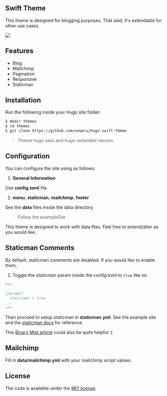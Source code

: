 ## Swift Theme
This theme is designed for blogging purposes. That said, it's extendable for other use cases.

![](https://github.com/onweru/hugo-swift-theme/blob/master/images/tn.png)

## Features
* Blog
* Mailchimp
* Pagination
* Responsive
* Staticman

## Installation
Run the following inside your Hugo site folder:

```bash
$ mkdir themes
$ cd themes
$ git clone https://github.com/onweru/hugo-swift-theme
```

> Theme hugo sass and hugo-extended version.

## Configuration
You can configure the site using as follows: 
1. **General Information**

  Use **config.toml** file

2. **menu**, **staticman**, **mailchimp**, **footer**

See the **data** files inside the data directory

> Follow the exampleSite

This theme is designed to work with data files. Feel free to extend/alter as you would like.

## Staticman Comments
By default, staticman comments are disabled. If you would like to enable them,

1. Toggle the *staticman* param inside the config.toml to ```true``` like so

```yaml
+++
...
[params]
  staticman = true
...
+++
```

Then proceed to setup staticman in **staticman.yml**. See the example site and the [staticman docs](https://staticman.net/docs/) for reference.

This [Binary Mist article](https://binarymist.io/blog/2018/02/24/hugo-with-staticman-commenting-and-subscriptions/) could also be quite helpful :)

## Mailchimp
Fill in **data/mailchimp.yml** with your mailchimp script values.

## License
The code is available under the [MIT license](https://github.com/onweru/hugo-swift-theme/blob/master/LICENSE.md).
